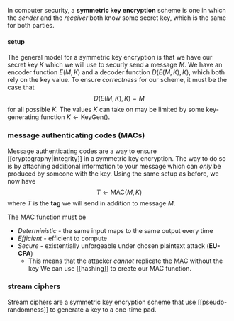 In computer security, a **symmetric key encryption** scheme is one in which the *sender* and the *receiver* both know some secret key, which is the same for both parties.

#### setup
The general model for a symmetric key encryption is that we have our secret key $K$ which we will use to securly send a message $M$. We have an encoder function $E(M, K)$ and a decoder function $D(E(M, K), K)$, which both rely on the key value. To ensure *correctness* for our scheme, it must be the case that
$$D(E(M,K),K) = M$$ for all possible $K$. The values $K$ can take on may be limited by some key-generating function $K \leftarrow \textrm{KeyGen}()$. 


### message authenticating codes (MACs)
Message authenticating codes are a way to ensure [[cryptography|integrity]] in a symmetric key encryption. The way to do so is by attaching additional information to your message which can *only* be produced by someone with the key. Using the same setup as before, we now have 
$$T \leftarrow \textrm{MAC}(M, K)$$
where $T$ is the **tag** we will send in addition to message $M$. 

The $\textrm{MAC}$ function must be
- *Deterministic* - the same input maps to the same output every time
- *Efficient* - efficient to compute
- *Secure* - existentially unforgeable under chosen plaintext attack (**EU-CPA**)
	- This means that the attacker *cannot* replicate the $\textrm{MAC}$ without the key
We can use [[hashing]] to create our $\textrm{MAC}$ function.

### stream ciphers
Stream ciphers are a symmetric key encryption scheme that use [[pseudo-randomness]] to generate a key to a one-time pad.
